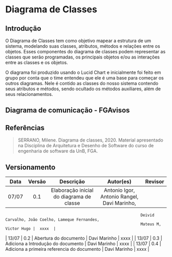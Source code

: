 # Diagrama de Classes

## Introdução

O Diagrama de Classes tem como objetivo mapear a estrutura de um sistema, modelando suas classes, atributos, métodos e relações entre os objetos. Esses componentes do diagrama de classes podem representar as classes que serão programadas, os principais objetos e/ou as interações entre as classes e os objetos.

O diagrama foi produzido usando o Lucid Chart e inicialmente foi feito em grupo por conta que o time entendeu que ele é uma base para começar os outros diagramas.  Nele é contido as classes do nosso sistema contendo seus atributos e métodos, sendo ocultado os métodos auxiliares, além de seus relacionamentos.


## Diagrama de comunicação - FGAvisos

## Referências

> SERRANO, Milene. Diagrama de classes, 2020. Material apresentado na Disciplina de Arquitetura e Desenho de Software do curso de engenharia de software da UnB, FGA.

## Versionamento

| Data  | Versão |                     Descrição                      |  Autor(es)  | Revisor |
| :---: | :----: | :------------------------------------------------: | :---------: | :-----: |
| 07/07 |  0.1   | Elaboração inicial do diagrama de classe  | Antonio Igor, Antonio Rangel, Davi Marinho,
                                                               Deivid Carvalho, João Coelho, Lameque Fernandes, 
                                                               Mateus M, Victor Hugo |  xxxx  |
| 13/07 |  0.2   |               Abertura do documento                | Davi Marinho |  xxxx  |
| 13/07 |  0.3   |          Adiciona a Introdução do documento        | Davi Marinho |  xxxx  |
| 13/07 |  0.4   |    Adiciona a primeira referencia do documento     | Davi Marinho |  xxxx  |
